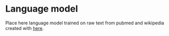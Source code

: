 # Language model

Place here language model trained on raw text from pubmed and wikipedia created with [here](https://github.com/yeaseulkim/SimpleScience).

